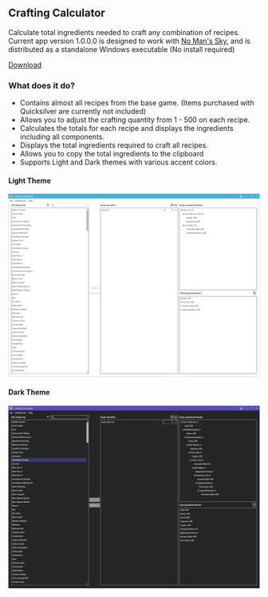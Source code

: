 ## Crafting Calculator

Calculate total ingredients needed to craft any combination of recipes.  Current app version 1.0.0.0 is designed to work with [No Man's Sky](https://www.nomanssky.com/), and is distributed as a standalone Windows executable (No install required)

[Download](CraftingCalculator.zip)

### What does it do?

- Contains almost all recipes from the base game.  (Items purchased with Quicksilver are currently not included)
- Allows you to adjust the crafting quantity from 1 - 500 on each recipe.
- Calculates the totals for each recipe and displays the ingredients including all components.
- Displays the total ingredients required to craft all recipes.
- Allows you to copy the total ingredients to the clipboard
- Supports Light and Dark themes with various accent colors.  

#### Light Theme
![Light Theme](.\docs\LightThemeScreenshot.png)

#### Dark Theme
![Dark Theme](.\docs\DarkThemeScreenshot.png)
